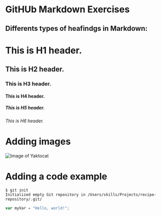 # GitHUb Markdown Exercises

## Differents types of heafindgs in Markdown:

# This is H1 header.

## This is H2 header.

### This is H3 header.

#### This is H4 header.

##### This is H5 header.

###### This is H6 header.

# Adding images
![Image of Yaktocat](https://octodex.github.com/images/yaktocat.png)

# Adding a code example

```
$ git init
Initialized empty Git repository in /Users/skills/Projects/recipe-repository/.git/
```

``` javascript
var myVar = "Hello, world!";
```
